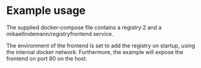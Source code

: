 # Example usage
The supplied docker-compose file contains a registry:2 and a mikaellindemann/registryfrontend service.

The environment of the frontend is set to add the registry on startup, using the internal docker network.
Furthermore, the example will expose the frontend on port 80 on the host.
